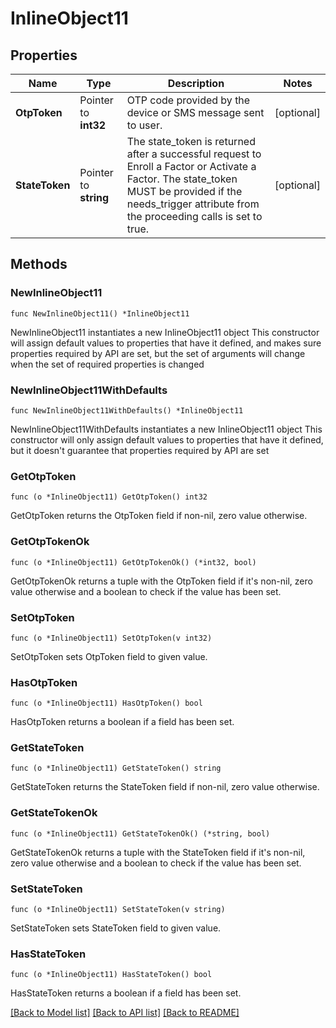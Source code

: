 # InlineObject11

## Properties

Name | Type | Description | Notes
------------ | ------------- | ------------- | -------------
**OtpToken** | Pointer to **int32** | OTP code provided by the device or SMS message sent to user. | [optional] 
**StateToken** | Pointer to **string** | The state_token is returned after a successful request to Enroll a Factor or Activate a Factor. The state_token MUST be provided if the needs_trigger attribute from the proceeding calls is set to true. | [optional] 

## Methods

### NewInlineObject11

`func NewInlineObject11() *InlineObject11`

NewInlineObject11 instantiates a new InlineObject11 object
This constructor will assign default values to properties that have it defined,
and makes sure properties required by API are set, but the set of arguments
will change when the set of required properties is changed

### NewInlineObject11WithDefaults

`func NewInlineObject11WithDefaults() *InlineObject11`

NewInlineObject11WithDefaults instantiates a new InlineObject11 object
This constructor will only assign default values to properties that have it defined,
but it doesn't guarantee that properties required by API are set

### GetOtpToken

`func (o *InlineObject11) GetOtpToken() int32`

GetOtpToken returns the OtpToken field if non-nil, zero value otherwise.

### GetOtpTokenOk

`func (o *InlineObject11) GetOtpTokenOk() (*int32, bool)`

GetOtpTokenOk returns a tuple with the OtpToken field if it's non-nil, zero value otherwise
and a boolean to check if the value has been set.

### SetOtpToken

`func (o *InlineObject11) SetOtpToken(v int32)`

SetOtpToken sets OtpToken field to given value.

### HasOtpToken

`func (o *InlineObject11) HasOtpToken() bool`

HasOtpToken returns a boolean if a field has been set.

### GetStateToken

`func (o *InlineObject11) GetStateToken() string`

GetStateToken returns the StateToken field if non-nil, zero value otherwise.

### GetStateTokenOk

`func (o *InlineObject11) GetStateTokenOk() (*string, bool)`

GetStateTokenOk returns a tuple with the StateToken field if it's non-nil, zero value otherwise
and a boolean to check if the value has been set.

### SetStateToken

`func (o *InlineObject11) SetStateToken(v string)`

SetStateToken sets StateToken field to given value.

### HasStateToken

`func (o *InlineObject11) HasStateToken() bool`

HasStateToken returns a boolean if a field has been set.


[[Back to Model list]](../README.md#documentation-for-models) [[Back to API list]](../README.md#documentation-for-api-endpoints) [[Back to README]](../README.md)


